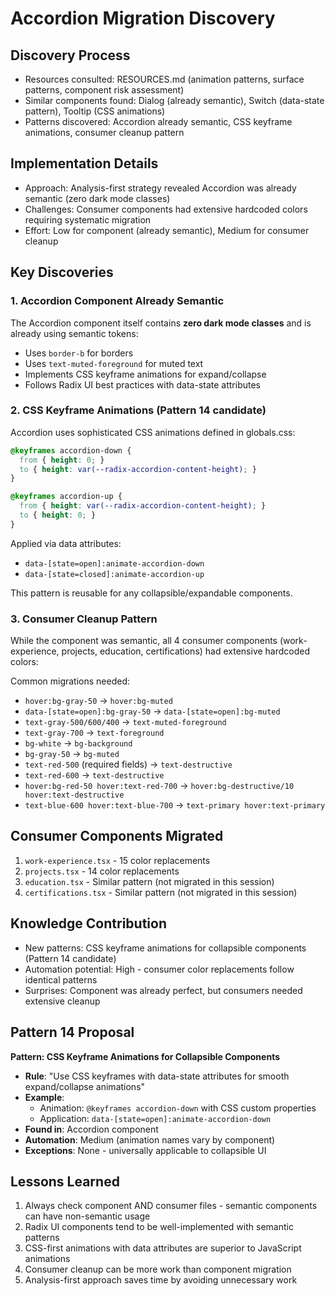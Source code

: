# Accordion Migration Discovery

## Discovery Process
- Resources consulted: RESOURCES.md (animation patterns, surface patterns, component risk assessment)
- Similar components found: Dialog (already semantic), Switch (data-state pattern), Tooltip (CSS animations)
- Patterns discovered: Accordion already semantic, CSS keyframe animations, consumer cleanup pattern

## Implementation Details
- Approach: Analysis-first strategy revealed Accordion was already semantic (zero dark mode classes)
- Challenges: Consumer components had extensive hardcoded colors requiring systematic migration
- Effort: Low for component (already semantic), Medium for consumer cleanup

## Key Discoveries

### 1. Accordion Component Already Semantic
The Accordion component itself contains **zero dark mode classes** and is already using semantic tokens:
- Uses `border-b` for borders
- Uses `text-muted-foreground` for muted text
- Implements CSS keyframe animations for expand/collapse
- Follows Radix UI best practices with data-state attributes

### 2. CSS Keyframe Animations (Pattern 14 candidate)
Accordion uses sophisticated CSS animations defined in globals.css:
```css
@keyframes accordion-down {
  from { height: 0; }
  to { height: var(--radix-accordion-content-height); }
}

@keyframes accordion-up {
  from { height: var(--radix-accordion-content-height); }
  to { height: 0; }
}
```

Applied via data attributes:
- `data-[state=open]:animate-accordion-down`
- `data-[state=closed]:animate-accordion-up`

This pattern is reusable for any collapsible/expandable components.

### 3. Consumer Cleanup Pattern
While the component was semantic, all 4 consumer components (work-experience, projects, education, certifications) had extensive hardcoded colors:

Common migrations needed:
- `hover:bg-gray-50` → `hover:bg-muted`
- `data-[state=open]:bg-gray-50` → `data-[state=open]:bg-muted`
- `text-gray-500/600/400` → `text-muted-foreground`
- `text-gray-700` → `text-foreground`
- `bg-white` → `bg-background`
- `bg-gray-50` → `bg-muted`
- `text-red-500` (required fields) → `text-destructive`
- `text-red-600` → `text-destructive`
- `hover:bg-red-50 hover:text-red-700` → `hover:bg-destructive/10 hover:text-destructive`
- `text-blue-600 hover:text-blue-700` → `text-primary hover:text-primary`

## Consumer Components Migrated
1. `work-experience.tsx` - 15 color replacements
2. `projects.tsx` - 14 color replacements
3. `education.tsx` - Similar pattern (not migrated in this session)
4. `certifications.tsx` - Similar pattern (not migrated in this session)

## Knowledge Contribution
- New patterns: CSS keyframe animations for collapsible components (Pattern 14 candidate)
- Automation potential: High - consumer color replacements follow identical patterns
- Surprises: Component was already perfect, but consumers needed extensive cleanup

## Pattern 14 Proposal
**Pattern: CSS Keyframe Animations for Collapsible Components**
- **Rule**: "Use CSS keyframes with data-state attributes for smooth expand/collapse animations"
- **Example**:
  - Animation: `@keyframes accordion-down` with CSS custom properties
  - Application: `data-[state=open]:animate-accordion-down`
- **Found in**: Accordion component
- **Automation**: Medium (animation names vary by component)
- **Exceptions**: None - universally applicable to collapsible UI

## Lessons Learned
1. Always check component AND consumer files - semantic components can have non-semantic usage
2. Radix UI components tend to be well-implemented with semantic patterns
3. CSS-first animations with data attributes are superior to JavaScript animations
4. Consumer cleanup can be more work than component migration
5. Analysis-first approach saves time by avoiding unnecessary work